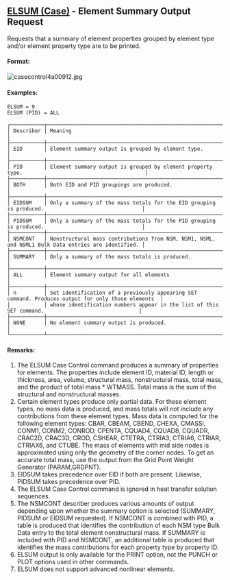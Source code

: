 ## [ELSUM (Case)](https://help.hexagonmi.com/bundle/MSC_Nastran_2022.4/page/Nastran_Combined_Book/qrg/casecontrol4a/TOC.ELSUM.Case.xhtml) - Element Summary Output Request

Requests that a summary of element properties grouped by element type and/or element property type are to be printed.

#### Format:

![casecontrol4a00912.jpg](https://help-be.hexagonmi.com/bundle/MSC_Nastran_2022.4/page/Nastran_Combined_Book/qrg/casecontrol4a/../../../assets/casecontrol4a00912.jpg?_LANG=enus)  

#### Examples:

```nastran
ELSUM = 9
ELSUM (PID) = ALL
```

```text
┌───────────┬────────────────────────────────────────────────────────────────────────────────────────────────────┐
│ Describer │ Meaning                                                                                            │
├───────────┼────────────────────────────────────────────────────────────────────────────────────────────────────┤
│ EID       │ Element summary output is grouped by element type.                                                 │
├───────────┼────────────────────────────────────────────────────────────────────────────────────────────────────┤
│ PID       │ Element summary output is grouped by element property type.                                        │
├───────────┼────────────────────────────────────────────────────────────────────────────────────────────────────┤
│ BOTH      │ Both EID and PID groupings are produced.                                                           │
├───────────┼────────────────────────────────────────────────────────────────────────────────────────────────────┤
│ EIDSUM    │ Only a summary of the mass totals for the EID grouping is produced.                                │
├───────────┼────────────────────────────────────────────────────────────────────────────────────────────────────┤
│ PIDSUM    │ Only a summary of the mass totals for the PID grouping is produced.                                │
├───────────┼────────────────────────────────────────────────────────────────────────────────────────────────────┤
│ NSMCONT   │ Nonstructural mass contributions from NSM, NSM1, NSML, and NSML1 Bulk Data entries are identified. │
├───────────┼────────────────────────────────────────────────────────────────────────────────────────────────────┤
│ SUMMARY   │ Only a summary of the mass totals is produced.                                                     │
├───────────┼────────────────────────────────────────────────────────────────────────────────────────────────────┤
│ ALL       │ Element summary output for all elements                                                            │
├───────────┼────────────────────────────────────────────────────────────────────────────────────────────────────┤
│ n         │ Set identification of a previously appearing SET command. Produces output for only those elements  │
│           │ whose identification numbers appear in the list of this SET command.                               │
├───────────┼────────────────────────────────────────────────────────────────────────────────────────────────────┤
│ NONE      │ No element summary output is produced.                                                             │
└───────────┴────────────────────────────────────────────────────────────────────────────────────────────────────┘
```

#### Remarks:

1. The ELSUM Case Control command produces a summary of properties for elements. The properties include element ID, material ID, length or thickness, area, volume, structural mass, nonstructural mass, total mass, and the product of total mass * WTMASS. Total mass is the sum of the structural and nonstructural masses.
2. Certain element types produce only partial data. For these element types, no mass data is produced, and mass totals will not include any contributions from these element types. Mass data is computed for the following element types: CBAR, CBEAM, CBEND, CHEXA, CMASSi, CONM1, CONM2, CONROD, CPENTA, CQUAD4, CQUAD8, CQUADR, CRAC2D, CRAC3D, CROD, CSHEAR, CTETRA, CTRIA3, CTRIA6, CTRIAR, CTRIAX6, and CTUBE. The mass of elements with mid side nodes is approximated using only the geometry of the corner nodes. To get an accurate total mass, use the output from the Grid Point Weight Generator (PARAM,GRDPNT).
3. EIDSUM takes precedence over EID if both are present. Likewise, PIDSUM takes precedence over PID.
4. The ELSUM Case Control command is ignored in heat transfer solution sequences.
5. The NSMCONT describer produces various amounts of output depending upon whether the summary option is selected (SUMMARY, PIDSUM or EIDSUM requested). If NSMCONT is combined with PID, a table is produced that identifies the contribution of each NSM type Bulk Data entry to the total element nonstructural mass. If SUMMARY is included with PID and NSMCONT, an additional table is produced that identifies the mass contributions for each property type by property ID.
6. ELSUM output is only available for the PRINT option, not the PUNCH or PLOT options used in other commands.
7. ELSUM does not support advanced nonlinear elements.
